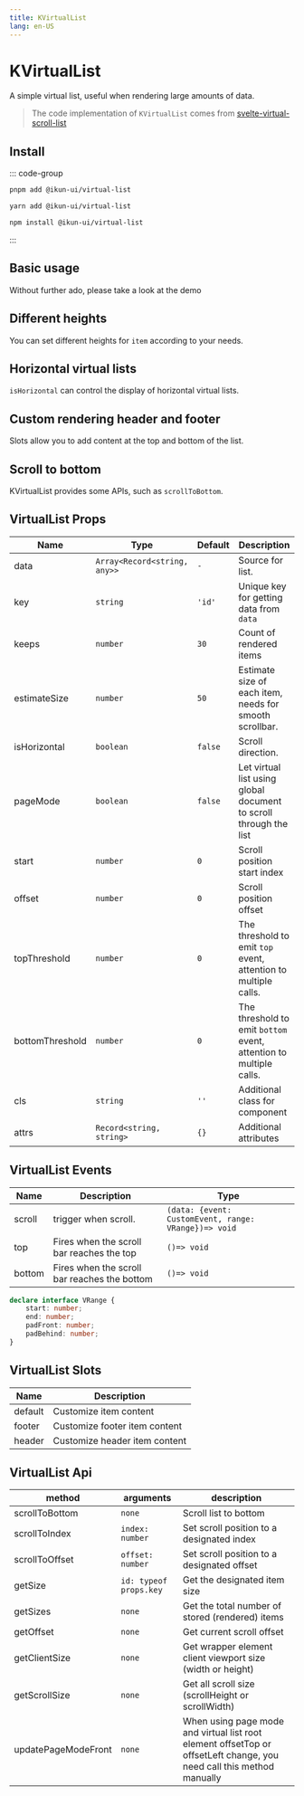 ```yaml
---
title: KVirtualList
lang: en-US
---
```


# KVirtualList

A simple virtual list, useful when rendering large amounts of data.

> The code implementation of `KVirtualList` comes from [svelte-virtual-scroll-list <span class="i-carbon-link text-12px" />](https://github.com/v1ack/svelte-virtual-scroll-list)


## Install

::: code-group

```bash [pnpm]
pnpm add @ikun-ui/virtual-list
```

```bash [yarn]
yarn add @ikun-ui/virtual-list
```

```bash [npm]
npm install @ikun-ui/virtual-list
```

:::

## Basic usage

Without further ado, please take a look at the demo

<demo src="virtual-list/basic.svelte"  github='VirtualList'></demo>

## Different heights

You can set different heights for `item` according to your needs.

<demo src="virtual-list/height.svelte"  github='VirtualList'></demo>

## Horizontal virtual lists

`isHorizontal` can control the display of horizontal virtual lists.

<demo src="virtual-list/horizontal.svelte"  github='VirtualList'></demo>

## Custom rendering header and footer

Slots allow you to add content at the top and bottom of the list.

<demo src="virtual-list/slot.svelte"  github='VirtualList'></demo>

## Scroll to bottom

KVirtualList provides some APIs, such as `scrollToBottom`.

<demo src="virtual-list/bottom.svelte"  github='VirtualList'></demo>

## VirtualList Props

| Name            | Type                         | Default | Description                                                        |
| --------------- | ---------------------------- | ------- | ------------------------------------------------------------------ |
| data            | `Array<Record<string, any>>` | `-`     | Source for list.                                                   |
| key             | `string`                     | `'id'`  | Unique key for getting data from `data`                            |
| keeps           | `number`                     | `30`    | Count of rendered items                                            |
| estimateSize    | `number`                     | `50`    | Estimate size of each item, needs for smooth scrollbar.            |
| isHorizontal    | `boolean`                    | `false` | Scroll direction.                                                  |
| pageMode        | `boolean`                    | `false` | Let virtual list using global document to scroll through the list  |
| start           | `number`                     | `0`     | Scroll position start index                                        |
| offset          | `number`                     | `0`     | Scroll position offset                                             |
| topThreshold    | `number`                     | `0`     | The threshold to emit `top` event, attention to multiple calls.    |
| bottomThreshold | `number`                     | `0`     | The threshold to emit `bottom` event, attention to multiple calls. |
| cls             | `string`                     | `''`    | Additional class for component                                     |
| attrs           | `Record<string, string>`     | `{}`    | Additional attributes                                              |

## VirtualList Events

| Name   | Description                                  | Type                                                 |
| ------ | -------------------------------------------- | ---------------------------------------------------- |
| scroll | trigger when scroll.                         | `(data: {event: CustomEvent, range: VRange})=> void` |
| top    | Fires when the scroll bar reaches the top    | `()=> void`                                          |
| bottom | Fires when the scroll bar reaches the bottom | `()=> void`                                          |

```typescript
declare interface VRange {
	start: number;
	end: number;
	padFront: number;
	padBehind: number;
}
```

## VirtualList Slots

| Name    | Description                   |
| ------- | ----------------------------- |
| default | Customize item content        |
| footer  | Customize footer item content |
| header  | Customize header item content |

## VirtualList Api

| method              | arguments              | description                                                                                                           |
|---------------------|------------------------|-----------------------------------------------------------------------------------------------------------------------|
| scrollToBottom      | `none`                 | Scroll list to bottom                                                                                                 |
| scrollToIndex       | `index: number`        | Set scroll position to a designated index                                                                             |
| scrollToOffset      | `offset: number`       | Set scroll position to a designated offset                                                                            |
| getSize             | `id: typeof props.key` | Get the designated item size                                                                                          |
| getSizes            | `none`                 | Get the total number of stored (rendered) items                                                                       |
| getOffset           | `none`                 | Get current scroll offset                                                                                             |
| getClientSize       | `none`                 | Get wrapper element client viewport size (width or height)                                                            |
| getScrollSize       | `none`                 | Get all scroll size (scrollHeight or scrollWidth)                                                                     |
| updatePageModeFront | `none`                 | When using page mode and virtual list root element offsetTop or offsetLeft change, you need call this method manually |
